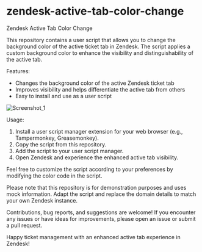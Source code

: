 # zendesk-active-tab-color-change
Zendesk Active Tab Color Change

This repository contains a user script that allows you to change the background color of the active ticket tab in Zendesk. The script applies a custom background color to enhance the visibility and distinguishability of the active tab.

Features:
- Changes the background color of the active Zendesk ticket tab
- Improves visibility and helps differentiate the active tab from others
- Easy to install and use as a user script
  

![Screenshot_1](https://github.com/Z0ck0/zendesk-active-tab-color-change/assets/132205377/8b8d5991-ed9a-4039-a313-be66f37bb822)


Usage:
1. Install a user script manager extension for your web browser (e.g., Tampermonkey, Greasemonkey).
2. Copy the script from this repository.
3. Add the script to your user script manager.
4. Open Zendesk and experience the enhanced active tab visibility.

Feel free to customize the script according to your preferences by modifying the color code in the script.

Please note that this repository is for demonstration purposes and uses mock information. Adapt the script and replace the domain details to match your own Zendesk instance.

Contributions, bug reports, and suggestions are welcome! If you encounter any issues or have ideas for improvements, please open an issue or submit a pull request.

Happy ticket management with an enhanced active tab experience in Zendesk!
